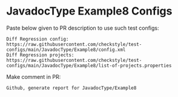 # JavadocType Example8 Configs
Paste below given to PR description to use such test configs:
```
Diff Regression config: https://raw.githubusercontent.com/checkstyle/test-configs/main/JavadocType/Example8/config.xml
Diff Regression projects: https://raw.githubusercontent.com/checkstyle/test-configs/main/JavadocType/Example8/list-of-projects.properties
```
Make comment in PR:
```
Github, generate report for JavadocType/Example8
```
